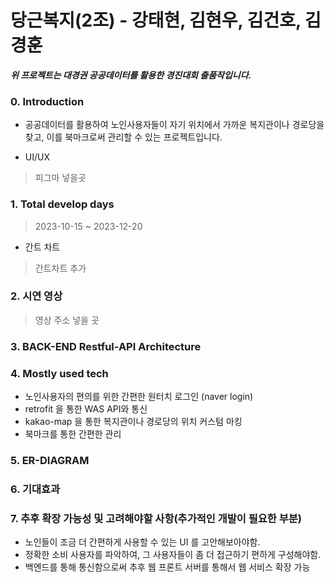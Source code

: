 # 당근복지(2조) - 강태현, 김현우, 김건호, 김경훈

***위 프로젝트는 대경권 공공데이터를 활용한 경진대회 출품작입니다.***

### 0. Introduction

* 공공데이터를 활용하여 노인사용자들이 자기 위치에서 가까운 복지관이나 경로당을 찾고, 이를 북마크로써 관리할 수 있는 프로젝트입니다.

* UI/UX
> 피그마 넣을곳

### 1. Total develop days
> 2023-10-15 ~ 2023-12-20

* 간트 차트
> 간트차트 추가

### 2. 시연 영상
> 영상 주소 넣을 곳

### 3. BACK-END Restful-API Architecture

### 4. Mostly used tech
* 노인사용자의 편의를 위한 간편한 원터치 로그인 (naver login)
* retrofit 을 통한 WAS API와 통신
* kakao-map 을 통한 복지관이나 경로당의 위치 커스텀 마킹
* 북마크를 통한 간편한 관리

### 5. ER-DIAGRAM

### 6. 기대효과

### 7. 추후 확장 가능성 및 고려해야할 사항(추가적인 개발이 필요한 부분)
* 노인들이 조금 더 간편하게 사용할 수 있는 UI 를 고안해보아야함.
* 정확한 소비 사용자를 파악하여, 그 사용자들이 좀 더 접근하기 편하게 구성해야함.
* 백엔드를 통해 통신함으로써 추후 웹 프론트 서버를 통해서 웹 서비스 확장 가능

